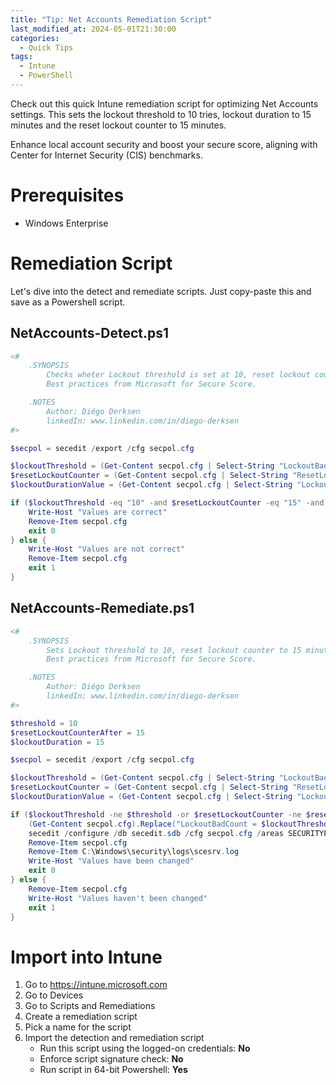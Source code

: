 ```yaml
---
title: "Tip: Net Accounts Remediation Script"
last_modified_at: 2024-05-01T21:30:00
categories:
  - Quick Tips
tags:
  - Intune
  - PowerShell
---
```

Check out this quick Intune remediation script for optimizing Net Accounts settings. This sets the lockout threshold to 10 tries, lockout duration to 15 minutes and the reset lockout counter to 15 minutes.

Enhance local account security and boost your secure score, aligning with Center for Internet Security (CIS) benchmarks.

# Prerequisites
- Windows Enterprise


# Remediation Script

Let's dive into the detect and remediate scripts. Just copy-paste this and save as a Powershell script.

## NetAccounts-Detect.ps1

```powershell
<#
    .SYNOPSIS
        Checks wheter Lockout threshold is set at 10, reset lockout counter is set to 15 minutes and lockout duration is set at 15 minutes.
        Best practices from Microsoft for Secure Score.

    .NOTES
        Author: Diégo Derksen
        linkedIn: www.linkedin.com/in/diego-derksen
#>

$secpol = secedit /export /cfg secpol.cfg

$lockoutThreshold = (Get-Content secpol.cfg | Select-String "LockoutBadCount").ToString().Split('=')[1].Trim()
$resetLockoutCounter = (Get-Content secpol.cfg | Select-String "ResetLockoutCount").ToString().Split('=')[1].Trim()
$lockoutDurationValue = (Get-Content secpol.cfg | Select-String "LockoutDuration").ToString().Split('=')[1].Trim()

if ($lockoutThreshold -eq "10" -and $resetLockoutCounter -eq "15" -and $lockoutDurationValue -eq "15") {
    Write-Host "Values are correct"
    Remove-Item secpol.cfg
    exit 0
} else {
    Write-Host "Values are not correct"
    Remove-Item secpol.cfg
    exit 1
}
```

## NetAccounts-Remediate.ps1

```powershell
<#
    .SYNOPSIS
        Sets Lockout threshold to 10, reset lockout counter to 15 minutes and lockout duration to 15 minutes.
        Best practices from Microsoft for Secure Score.

    .NOTES
        Author: Diégo Derksen
        linkedIn: www.linkedin.com/in/diego-derksen
#>

$threshold = 10
$resetLockoutCounterAfter = 15
$lockoutDuration = 15

$secpol = secedit /export /cfg secpol.cfg

$lockoutThreshold = (Get-Content secpol.cfg | Select-String "LockoutBadCount").ToString().Split('=')[1].Trim()
$resetLockoutCounter = (Get-Content secpol.cfg | Select-String "ResetLockoutCount").ToString().Split('=')[1].Trim()
$lockoutDurationValue = (Get-Content secpol.cfg | Select-String "LockoutDuration").ToString().Split('=')[1].Trim()

if ($lockoutThreshold -ne $threshold -or $resetLockoutCounter -ne $resetLockoutCounterAfter -or $lockoutDurationValue -ne $lockoutDuration) {
    (Get-Content secpol.cfg).Replace("LockoutBadCount = $lockoutThreshold", "LockoutBadCount = $threshold").Replace("ResetLockoutCount = $resetLockoutCounter", "ResetLockoutCount = $resetLockoutCounterAfter").Replace("LockoutDuration = $lockoutDurationValue", "LockoutDuration = $lockoutDuration") | Set-Content secpol.cfg
    secedit /configure /db secedit.sdb /cfg secpol.cfg /areas SECURITYPOLICY
    Remove-Item secpol.cfg
    Remove-Item C:\Windows\security\logs\scesrv.log
    Write-Host "Values have been changed"
    exit 0
} else {
    Remove-Item secpol.cfg
    Write-Host "Values haven't been changed"
    exit 1
}
```

# Import into Intune

1. Go to https://intune.microsoft.com
1. Go to Devices
1. Go to Scripts and Remediations
1. Create a remediation script
1. Pick a name for the script
1. Import the detection and remediation script
    - Run this script using the logged-on credentials: **No**
    - Enforce script signature check: **No**
    - Run script in 64-bit Powershell: **Yes**

